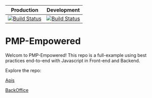 |Production | Development | 
| ----------|-------------| 
|[![Build Status](https://travis-ci.org/joanmiespada/pmp_empowered.svg?branch=production)](https://travis-ci.org/joanmiespada/pmp_empowered) | [![Build Status](https://travis-ci.org/joanmiespada/pmp_empowered.svg?branch=master)](https://travis-ci.org/joanmiespada/pmp_empowered)  |


# PMP-Empowered

Welcom to PMP-Empowered! This repo is a full-example using best practices end-to-end with Javascript in Front-end and Backend. 

Explore the repo:

[Apis](./apis/readme.md)

[BackOffice](./backoffice/readme.md)
 

